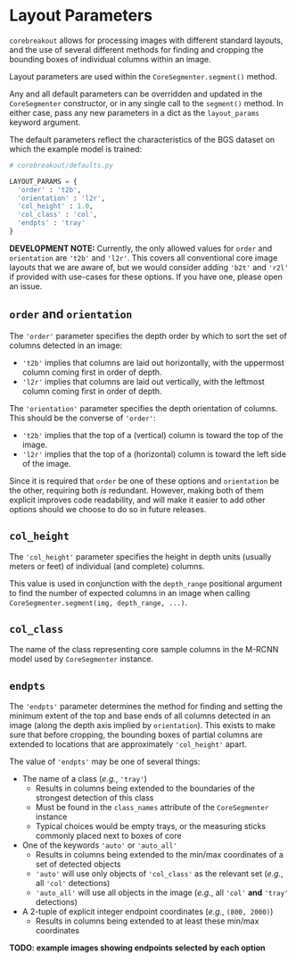 # Layout Parameters

`corebreakout` allows for processing images with different standard layouts, and the use of several different methods for finding and cropping the bounding boxes of individual columns within an image.

Layout parameters are used within the `CoreSegmenter.segment()` method.

Any and all default parameters can be overridden and updated in the `CoreSegmenter` constructor, or in any single call to the `segment()` method. In either case, pass any new parameters in a dict as the `layout_params` keyword argument.


The default parameters reflect the characteristics of the BGS dataset on which the example model is trained:
```python
# corebreakout/defaults.py

LAYOUT_PARAMS = {
  'order' : 't2b',
  'orientation' : 'l2r',
  'col_height' : 1.0,
  'col_class' : 'col',
  'endpts' : 'tray'
}
```

**DEVELOPMENT NOTE:** Currently, the only allowed values for `order` and `orientation` are `'t2b'` and `'l2r'`. This covers all conventional core image layouts that we are aware of, but we would consider adding `'b2t'` and `'r2l'` if provided with use-cases for these options. If you have one, please open an issue.

## `order` and `orientation`

The `'order'` parameter specifies the depth order by which to sort the set of columns detected in an image:
- `'t2b'` implies that columns are laid out horizontally, with the uppermost column coming first in order of depth.
- `'l2r'` implies that columns are laid out vertically, with the leftmost column coming first in order of depth.

The `'orientation'` parameter specifies the depth orientation of columns. This should be the converse of `'order'`:
 - `'t2b'` implies that the top of a (vertical) column is toward the top of the image.
 - `'l2r'` implies that the top of a (horizontal) column is toward the left side of the image.

Since it is required that `order` be one of these options and `orientation` be the other, requiring both *is* redundant. However, making both of them explicit improves code readability, and will make it easier to add other options should we choose to do so in future releases.


## `col_height`

The `'col_height'` parameter specifies the height in depth units (usually meters or feet) of individual (and complete) columns.

This value is used in conjunction with the `depth_range` positional argument to find the number of expected columns in an image when calling `CoreSegmenter.segment(img, depth_range, ...)`.

## `col_class`

The name of the class representing core sample columns in the M-RCNN model used by `CoreSegmenter` instance.

## `endpts`

The `'endpts'` parameter determines the method for finding and setting the minimum extent of the top and base ends of all columns detected in an image (along the depth axis implied by `orientation`). This exists to make sure that before cropping, the bounding boxes of partial columns are extended to locations that are approximately `'col_height'` apart.

The value of `'endpts'` may be one of several things:
- The name of a class (*e.g.*, `'tray'`)
    - Results in columns being extended to the boundaries of the strongest detection of this class
    - Must be found in the `class_names` attribute of the `CoreSegmenter` instance
    - Typical choices would be empty trays, or the measuring sticks commonly placed next to boxes of core
- One of the keywords `'auto'` or `'auto_all'`
    - Results in columns being extended to the min/max coordinates of a set of detected objects
    - `'auto'` will use only objects of `'col_class'` as the relevant set (*e.g.*, all `'col'` detections)
    - `'auto_all'` will use all objects in the image (*e.g.*, all `'col'` **and** `'tray'` detections)
- A 2-tuple of explicit integer endpoint coordinates (*e.g.*, `(800, 2000)`)
    - Results in columns being extended to at least these min/max coordinates

**TODO: example images showing endpoints selected by each option**
